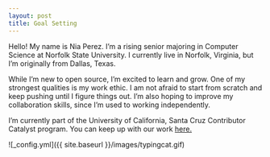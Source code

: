 ```yaml
---
layout: post
title: Goal Setting
---
```


Hello! My name is Nia Perez. I’m a rising senior majoring in Computer Science at Norfolk State University. I currently live in Norfolk, Virginia, but I’m originally from Dallas, Texas.

While I’m new to open source, I’m excited to learn and grow. One of my strongest qualities is my work ethic. I am not afraid to start from scratch and keep pushing until I figure things out. I’m also hoping to improve my collaboration skills, since I’m used to working independently.

I’m currently part of the University of California, Santa Cruz Contributor Catalyst program. You can keep up with our work [here.](https://github.com/emmet0r/contributor-catalyst)

![_config.yml]({{ site.baseurl }}/images/typingcat.gif)

